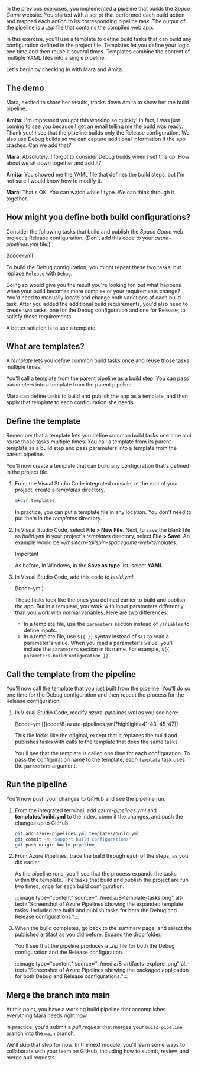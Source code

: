 In the previous exercises, you implemented a pipeline that builds the *Space Game* website. You started with a script that performed each build action and mapped each action to its corresponding pipeline task. The output of the pipeline is a *.zip* file that contains the compiled web app.

In this exercise, you'll use a template to define build tasks that can build any configuration defined in the project file. Templates let you define your logic one time and then reuse it several times. Templates combine the content of multiple YAML files into a single pipeline.

Let's begin by checking in with Mara and Amita.

## The demo

Mara, excited to share her results, tracks down Amita to show her the build pipeline.

**Amita:** I'm impressed you got this working so quickly! In fact, I was just coming to see you because I got an email telling me the build was ready. Thank you! I see that the pipeline builds only the Release configuration. We also use Debug builds so we can capture additional information if the app crashes. Can we add that?

**Mara:** Absolutely. I forgot to consider Debug builds when I set this up. How about we sit down together and add it?

**Amita:** You showed me the YAML file that defines the build steps, but I'm not sure I would know how to modify it.

**Mara:** That's OK. You can watch while I type. We can think through it together.

## How might you define both build configurations?

Consider the following tasks that build and publish the *Space Game* web project's Release configuration. (Don't add this code to your *azure-pipelines.yml* file.)

[!code-yml[](code/8-azure-pipelines-partial-release.yml?highlight=5,9,14)]

To build the Debug configuration, you might repeat these two tasks, but replace `Release` with `Debug`.

Doing so would give you the result you're looking for, but what happens when your build becomes more complex or your requirements change? You'd need to manually locate and change both variations of each build task. After you added the additional build requirements, you'd also need to create two tasks, one for the Debug configuration and one for Release, to satisfy those requirements.

A better solution is to use a template.

## What are templates?

A *template* lets you define common build tasks once and reuse those tasks multiple times.

You'll call a template from the parent pipeline as a build step. You can pass parameters into a template from the parent pipeline.

Mara can define tasks to build and publish the app as a template, and then apply that template to each configuration she needs.

## Define the template

Remember that a template lets you define common build tasks one time and reuse those tasks multiple times. You call a template from its parent template as a build step and pass parameters into a template from the parent pipeline.

You'll now create a template that can build any configuration that's defined in the project file.

1. From the Visual Studio Code integrated console, at the root of your project, create a *templates* directory.

    ```bash
    mkdir templates
    ```

    In practice, you can put a template file in any location. You don't need to put them in the *templates* directory.

1. In Visual Studio Code, select **File > New File**. Next, to save the blank file as *build.yml* in your project's *templates* directory, select **File > Save**. An example would be *~/mslearn-tailspin-spacegame-web/templates*.

    > [!IMPORTANT]
    > As before, in Windows, in the **Save as type** list, select **YAML**.

1. In Visual Studio Code, add this code to *build.yml*:

    [!code-yml[](code/8-build.yml?highlight=1-2,6,9,13,18)]

    These tasks look like the ones you defined earlier to build and publish the app. But in a template, you work with input parameters differently than you work with normal variables. Here are two differences:

   - In a template file, use the `parameters` section instead of `variables` to define inputs.
   - In a template file, use `${{ }}` syntax instead of `$()` to read a parameter's value.
        When you read a parameter's value, you'll include the `parameters` section in its name. For example, `${{ parameters.buildConfiguration }}`.

## Call the template from the pipeline

You'll now call the template that you just built from the pipeline. You'll do so one time for the Debug configuration and then repeat the process for the Release configuration.

1. In Visual Studio Code, modify *azure-pipelines.yml* as you see here:

    [!code-yml[](code/8-azure-pipelines.yml?highlight=41-43, 45-47)]

    This file looks like the original, except that it replaces the build and publishes tasks with calls to the template that does the same tasks.

    You'll see that the template is called one time for each configuration. To pass the configuration name to the template, each `template` task uses the `parameters` argument.

## Run the pipeline

You'll now push your changes to GitHub and see the pipeline run.

1. From the integrated terminal, add *azure-pipelines.yml* and **templates/build.yml** to the index, commit the changes, and push the changes up to GitHub.

    ```bash
    git add azure-pipelines.yml templates/build.yml
    git commit -m "Support build configurations"
    git push origin build-pipeline
    ```

1. From Azure Pipelines, trace the build through each of the steps, as you did earlier.

    As the pipeline runs, you'll see that the process expands the tasks within the template. The tasks that build and publish the project are run two times, once for each build configuration.

    :::image type="content" source="../media/8-template-tasks.png" alt-text="Screenshot of Azure Pipelines showing the expanded template tasks. Included are build and publish tasks for both the Debug and Release configurations.":::

1. When the build completes, go back to the summary page, and select the published artifact as you did before. Expand the drop folder.

    You'll see that the pipeline produces a *.zip* file for both the Debug configuration and the Release configuration.

    :::image type="content" source="../media/8-artifacts-explorer.png" alt-text="Screenshot of Azure Pipelines showing the packaged application for both Debug and Release configurations.":::

## Merge the branch into main

At this point, you have a working build pipeline that accomplishes everything Mara needs right now.

In practice, you'd submit a *pull request* that merges your `build-pipeline` branch into the `main` branch.

We'll skip that step for now. In the next module, you'll learn some ways to collaborate with your team on GitHub, including how to submit, review, and merge pull requests.
